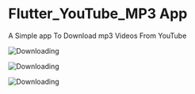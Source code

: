 # Flutter_YouTube_MP3 App

A Simple app To Download mp3 Videos From YouTube 

![Downloading](https://i.imgur.com/5Wmo15Q.png)


![Downloading](https://i.imgur.com/i7NF7r5.png)


![Downloading](https://i.imgur.com/d2PNEDS.png)
